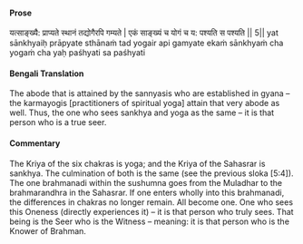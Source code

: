 #### Prose 

यत्साङ्ख्यै: प्राप्यते स्थानं तद्योगैरपि गम्यते |
एकं साङ्ख्यं च योगं च य: पश्यति स पश्यति || 5||
yat sānkhyaiḥ prāpyate sthānaṁ tad yogair api gamyate
ekaṁ sānkhyaṁ cha yogaṁ cha yaḥ paśhyati sa paśhyati

 #### Bengali Translation 

The abode that is attained by the sannyasis who are established in gyana – the karmayogis [practitioners of spiritual yoga] attain that very abode as well. Thus, the one who sees sankhya and yoga as the same – it is that person who is a true seer.

 #### Commentary 

The Kriya of the six chakras is yoga; and the Kriya of the Sahasrar is sankhya. The culmination of both is the same (see the previous sloka [5:4]). The one brahmanadi within the sushumna goes from the Muladhar to the brahmarandhra in the Sahasrar. If one enters wholly into this brahmanadi, the differences in chakras no longer remain. All become one. One who sees this Oneness (directly experiences it) – it is that person who truly sees. That being is the Seer who is the Witness – meaning: it is that person who is the Knower of Brahman.